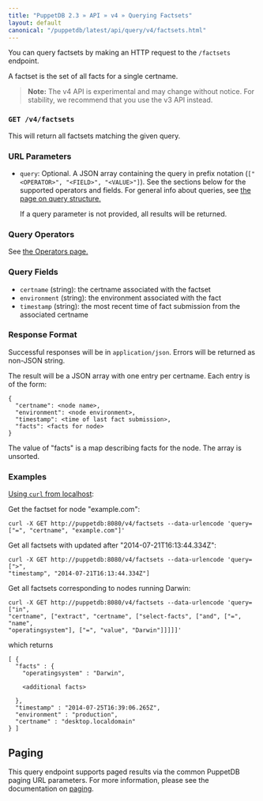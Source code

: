```yaml
---
title: "PuppetDB 2.3 » API » v4 » Querying Factsets"
layout: default
canonical: "/puppetdb/latest/api/query/v4/factsets.html"
---
```


[curl]: ../curl.html#using-curl-from-localhost-non-sslhttp
[paging]: ./paging.html
[query]: ./query.html

You can query factsets by making an HTTP request to the `/factsets` endpoint.

A factset is the set of all facts for a single certname.

> **Note:** The v4 API is experimental and may change without notice. For stability, we recommend that you use the v3 API instead.

### `GET /v4/factsets`

This will return all factsets matching the given query.

### URL Parameters

* `query`: Optional. A JSON array containing the query in prefix notation (`["<OPERATOR>", "<FIELD>", "<VALUE>"]`). See the sections below for the supported operators and fields. For general info about queries, see [the page on query structure.][query]

    If a query parameter is not provided, all results will be returned.

### Query Operators

See [the Operators page.](./operators.html)

### Query Fields

* `certname` (string): the certname associated with the factset
* `environment` (string): the environment associated with the fact
* `timestamp` (string): the most recent time of fact submission from the
   associated certname

### Response Format

Successful responses will be in `application/json`. Errors will be returned as
non-JSON string.

The result will be a JSON array with one entry per certname. Each entry is of
the form:

    {
      "certname": <node name>,
      "environment": <node environment>,
      "timestamp": <time of last fact submission>,
      "facts": <facts for node>
    }

The value of "facts" is a map describing facts for the node. The array is
unsorted.

### Examples

[Using `curl` from localhost][curl]:

Get the factset for node "example.com":

    curl -X GET http://puppetdb:8080/v4/factsets --data-urlencode 'query=["=", "certname", "example.com"]'

Get all factsets with updated after "2014-07-21T16:13:44.334Z":

    curl -X GET http://puppetdb:8080/v4/factsets --data-urlencode 'query=[">",
    "timestamp", "2014-07-21T16:13:44.334Z"]

Get all factsets corresponding to nodes running Darwin:

    curl -X GET http://puppetdb:8080/v4/factsets --data-urlencode 'query=["in",
    "certname", ["extract", "certname", ["select-facts", ["and", ["=", "name",
    "operatingsystem"], ["=", "value", "Darwin"]]]]]'

which returns

    [ {
      "facts" : {
        "operatingsystem" : "Darwin",

        <additional facts>

      },
      "timestamp" : "2014-07-25T16:39:06.265Z",
      "environment" : "production",
      "certname" : "desktop.localdomain"
    } ]

## Paging

This query endpoint supports paged results via the common PuppetDB paging
URL parameters. For more information, please see the documentation
on [paging][paging].
